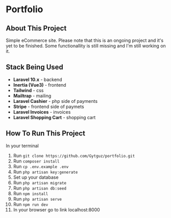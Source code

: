 # Portfolio

## About This Project

Simple eCommerce site. Please note that this is an ongoing project and it's yet to be finished. Some functionallity is still missing and I'm still working on it.

## Stack Being Used

- **Laravel 10.x** - backend 
- **Inertia (Vue3)** - frontend
- **Tailwind** - css
- **Mailtrap** - mailing
- **Laravel Cashier** - php side of payments
- **Stripe** - frontend side of paymets
- **Laravel Invoices** - invoices
- **Laravel Shopping Cart** - shopping cart

## How To Run This Project

In your terminal
1.  Run ```git clone https://github.com/Gytguz/portfolio.git```
2.  Run ```composer install```
3.  Run ```cp .env.example .env```
4.  Run ```php artisan key:generate```
5.  Set up your database
5.  Run ```php artisan migrate```
6.  Run ```php artisan db:seed```
7.  Run ```npm install```
8.  Run ```php artisan serve```
9.  Run ```npm run dev```
10. In your browser go to link localhost:8000